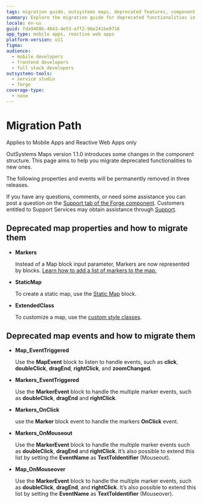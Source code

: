 ```yaml
---
tags: migration guide, outsystems maps, deprecated features, component structure, mobile app development
summary: Explore the migration guide for deprecated functionalities in OutSystems Maps version 1.1.0 on OutSystems 11 (O11).
locale: en-us
guid: fda9408b-4043-4e53-aff2-96e241be9716
app_type: mobile apps, reactive web apps
platform-version: o11
figma:
audience:
  - mobile developers
  - frontend developers
  - full stack developers
outsystems-tools:
  - service studio
  - forge
coverage-type:
  - none
---
```


# Migration Path

<div class="info" markdown="1">

Applies to Mobile Apps and Reactive Web Apps only

</div>

OutSystems Maps version 1.1.0 introduces some changes in the component structure. This page aims to help you migrate deprecated functionalities to new ones.

<div class = "info" markdown = "1" >

The following properties and events will be permanently removed in three releases.

If you have any questions, comments, or need some assistance you can post a question on the [Support tab of the Forge component](https://www.outsystems.com/forge/component-discussions/9909/OutSystems+Maps). Customers entitled to Support Services may obtain assistance through [Support](https://www.outsystems.com/supportportal).

</div>

## Deprecated map properties and how to migrate them

* **Markers**

    Instead of a Map block input parameter, Markers are now represented by blocks. [Learn how to add a list of markers to the map.](map.md)

* **StaticMap**

    To create a static map, use the [Static Map](intro.md) block.

* **ExtendedClass**

    To customize a map, use the [custom style classes](../../../../look-feel/css.md).

## Deprecated map events and how to migrate them

* **Map_EventTriggered**

    Use the **MapEvent** block to listen to handle events, such as **click**, **doubleClick**, **dragEnd**, **rightClick**, and **zoomChanged**.

* **Markers_EventTriggered**

    Use the **MarkerEvent** block to handle the multiple marker events, such as **doubleClick**, **dragEnd** and **rightClick**. 

* **Markers_OnClick**

    use the **Marker** block event to handle the markers **OnClick** event.

* **Markers_OnMouseout**

    Use the **MarkerEvent** block to handle the multiple marker events such as **doubleClick**, **dragEnd** and **rightClick**. It’s also possible to extend this list by setting the **EventName** as 
    **TextToIdentifier** (Mouseout).

* **Map_OnMouseover**

    Use the **MarkerEvent** block to handle the multiple marker events, such as **doubleClick**, **dragEnd**, and **rightClick**. It’s also possible to extend this list by setting the **EventName** as **TextToIdentifier** (Mouseover).
